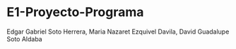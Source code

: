 # E1-Proyecto-Programa
Edgar Gabriel Soto Herrera, Maria Nazaret Ezquivel Davila, David Guadalupe Soto Aldaba
